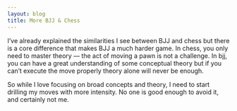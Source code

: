 ```yaml
---
layout: blog
title: More BJJ & Chess
---
```

I’ve already explained the similarities I see between BJJ and chess but there is a core difference that makes BJJ a much harder game. In chess, you only need to master theory — the act of moving a pawn is not a challenge. In bjj, you can have a great understanding of some conceptual theory but if you can’t execute the move properly theory alone will never be enough.

So while I love focusing on broad concepts and theory, I need to start drilling my moves with more intensity. No one is good enough to avoid it, and certainly not me.